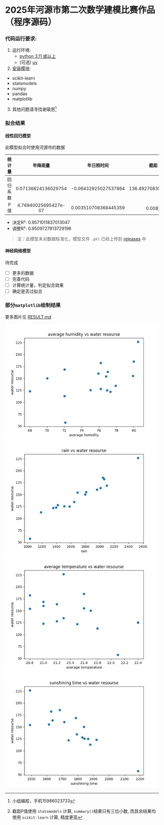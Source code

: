 # 2025年河源市第二次数学建模比赛作品（程序源码）

### 代码运行要求:

1. 运行环境:
   - [python 3.11 或以上](<https://www.python.org>)
   - (可选) [uv](<https://docs.astral.sh/uv/>)
2. [安装模块](<https://developer.aliyun.com/mirror> "推荐使用阿里云镜像站下载"):
  - scikit-learn
  - statsmodels
  - numpy
  - pandas
  - matplotlib
3. 其他问题请寻找谢瑜恩[^1]

[^1]: 小组编程，手机15986023733

### 拟合结果

#### 线性回归模型

此模型拟合时使用河源市的数据

| 统计量 | 年降雨量 | 年日照时间 | 截距 |
| :---: | :---: | :------: | :---: |
| 回归系数 | 0.07136624136029754 | -0.06432925027537864 | 136.49270835356322 |
| P值 | 4.76940025695427e-07 | 0.003510708368445359 | 0.008[^2] |

[^2]: 截距P值使用 `statsmodels` 计算, `summary()`结果只有三位小数, 而其余结果均使用 `scikit-learn` 计算, 精度更高

- 决定R²: 0.9571011837013047
- 调整R²: 0.9509727813729196

> 注：此模型未对数据标准化，模型文件 `.pkl` 已经上传到 [releases](<https://github.com/xieyuen/Modeling-Program/releases> "点击跳转到releases") 中

#### 神经网络模型

待完成

- [ ] 更多的数据
- [ ] 完善代码
- [ ] 计算统计量，判定拟合效果
- [ ] 确定是否过拟合

### 部分`matplotlib`绘制结果

更多图片见 [RESULT.md](<./photo/RESULT.md> "此文件仅提供矢量图预览")

![](<./photo/humidity.png>)
![](<./photo/rain.png>)
![](<./photo/temperature.png>)
![](<./photo/sunshining_time.png>)
